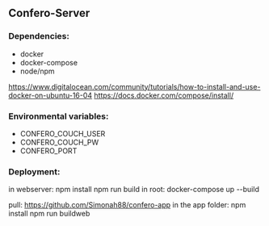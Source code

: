Confero-Server
------------
### Dependencies: ###
  * docker
  * docker-compose
  * node/npm
  
 https://www.digitalocean.com/community/tutorials/how-to-install-and-use-docker-on-ubuntu-16-04
 https://docs.docker.com/compose/install/

### Environmental variables: ###
  * CONFERO_COUCH_USER
  * CONFERO_COUCH_PW
  * CONFERO_PORT
  
### Deployment: ###
in webserver:
npm install
npm run build
in root:
docker-compose up --build 

pull:
https://github.com/Simonah88/confero-app
in the app folder:
npm install
npm run buildweb

